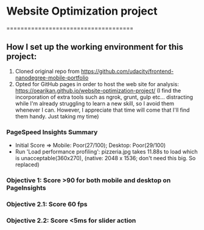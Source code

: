 # Website Optimization project
====================================
## How I set up the working environment for this project:
  1. Cloned original repo from https://github.com/udacity/frontend-nanodegree-mobile-portfolio
  2. Opted for GitHub pages in order to host the web site for analysis: https://oearikan.github.io/website-optimization-project/ (I find the incorporation of extra tools such as ngrok, grunt, gulp etc... distracting while I'm already struggling to learn a new skill, so I avoid them whenever I can. However, I appreciate that time will come that I'll find them handy. Just taking my time)

### PageSpeed Insights Summary
 - Initial Score => Mobile: Poor(27/100); Desktop: Poor(29/100)
 - Run 'Load performance profiling': pizzeria.jpg takes 11.88s to load which is unacceptable(360x270), (native: 2048 x 1536; don't need this big. So replaced)

### Objective 1: Score >90 for both mobile and desktop on PageInsights

### Objective 2.1: Score 60 fps

### Objective 2.2: Score <5ms for slider action
